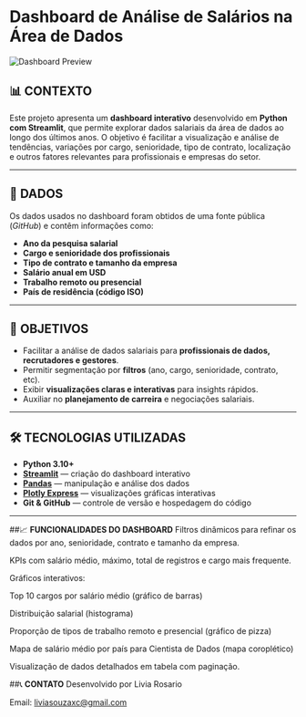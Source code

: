 # **Dashboard de Análise de Salários na Área de Dados**

![Dashboard Preview](link-da-imagem-ou-gif-aqui)

## 📊 **CONTEXTO**

Este projeto apresenta um **dashboard interativo** desenvolvido em **Python com Streamlit**, que permite explorar dados salariais da área de dados ao longo dos últimos anos. O objetivo é facilitar a visualização e análise de tendências, variações por cargo, senioridade, tipo de contrato, localização e outros fatores relevantes para profissionais e empresas do setor.

---

## 📂 **DADOS**

Os dados usados no dashboard foram obtidos de uma fonte pública (_GitHub_) e contêm informações como:

- **Ano da pesquisa salarial**
- **Cargo e senioridade dos profissionais**
- **Tipo de contrato e tamanho da empresa**
- **Salário anual em USD**
- **Trabalho remoto ou presencial**
- **País de residência (código ISO)**

---

## 🎯 **OBJETIVOS**

- Facilitar a análise de dados salariais para **profissionais de dados, recrutadores e gestores**.
- Permitir segmentação por **filtros** (ano, cargo, senioridade, contrato, etc).
- Exibir **visualizações claras e interativas** para insights rápidos.
- Auxiliar no **planejamento de carreira** e negociações salariais.

---

## 🛠 **TECNOLOGIAS UTILIZADAS**

- **Python 3.10+**
- [**Streamlit**](https://streamlit.io/) — criação do dashboard interativo
- [**Pandas**](https://pandas.pydata.org/) — manipulação e análise dos dados
- [**Plotly Express**](https://plotly.com/python/plotly-express/) — visualizações gráficas interativas
- **Git & GitHub** — controle de versão e hospedagem do código

---

##📈 **FUNCIONALIDADES DO DASHBOARD**
Filtros dinâmicos para refinar os dados por ano, senioridade, contrato e tamanho da empresa.

KPIs com salário médio, máximo, total de registros e cargo mais frequente.

Gráficos interativos:

Top 10 cargos por salário médio (gráfico de barras)

Distribuição salarial (histograma)

Proporção de tipos de trabalho remoto e presencial (gráfico de pizza)

Mapa de salário médio por país para Cientista de Dados (mapa coroplético)

Visualização de dados detalhados em tabela com paginação.

##📞 **CONTATO**
Desenvolvido por Livia Rosario

Email: liviasouzaxc@gmail.com

